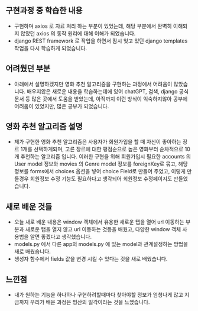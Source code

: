 ## 구현과정 중 학습한 내용
- 구현하며 axios 로 자료 처리 하는 부분이 있었는데, 해당 부분에서 완벽히 이해되지 않았던 
axios 의 동작 원리에 대해 이해가 되었습니다. 
- django REST framework 로 작업을 하면서 잠시 잊고 있던 django templates 작업을 다시
학습하게 되었습니다.

## 어려웠던 부분
- 아래에서 설명하겠지만 영화 추천 알고리즘을 구현하는 과정에서 어려움이 많았습니다. 배우지않은 새로운 내용을 학습하는데에 있어 chatGPT, 검색, django 공식문서 등 많은 곳에서 도움을 받았는데, 아직까지 이런 방식이 익숙하지않아 공부에 어려움이 있었지만, 많은 공부가 되었습니다.

## 영화 추천 알고리즘 설명
- 제가 구현한 영화 추천 알고리즘은 사용자가 회원가입을 할 때 자신이 좋아하는 장르 1개를 선택하게되며,
고른 장르에 대한 평점순으로 높은 영화부터 순차적으로 10개 추천하는 알고리즘 입니다. 이러한 구현을 위해
회원가입시 필요한 accounts 의 User model 정보와 movies 의 Genre model 정보를 foreignKey로 묶고, 해당 정보를 forms에서 choices 옵션을 넣어 choice Field로 만들어 주었고, 이렇게 만들경우 회원정보 수정 기능도 필요하다고 생각되어 회원정보 수정페이지도 만들었습니다.

## 새로 배운 것들 
- 오늘 새로 배운 내용은 window 객체에서 유용한 새로운 탭을 열어 url 이동하는 부분과 새로운 탭을 열지 않고 url 이동하는 것등을 배웠고, 다양한 window 객체 사용법을 알면 좋겠다고 생각했습니다.
- models.py 에서 다른 app의 models.py 에 있는 model과 관계설정하는 방법을 새로 배웠습니다.
- 생성자 함수에서 fields 값을 변경 시킬 수 있다는 것을 새로 배웠습니다.

## 느낀점
- 내가 원하는 기능을 하나하나 구현하려할때마다 찾아야할 정보가 엄청나게 많고 지금까지 우리가 배운 과정은 빙산의 일각이라는 것을 느꼈습니다.
